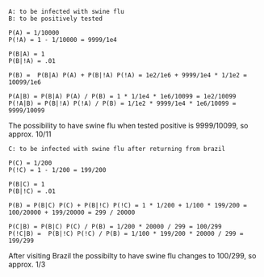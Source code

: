 ```
A: to be infected with swine flu
B: to be positively tested

P(A) = 1/10000
P(!A) = 1 - 1/10000 = 9999/1e4

P(B|A) = 1
P(B|!A) = .01

P(B) =  P(B|A) P(A) + P(B|!A) P(!A) = 1e2/1e6 + 9999/1e4 * 1/1e2 = 10099/1e6

P(A|B) = P(B|A) P(A) / P(B) = 1 * 1/1e4 * 1e6/10099 = 1e2/10099
P(!A|B) = P(B|!A) P(!A) / P(B) = 1/1e2 * 9999/1e4 * 1e6/10099 = 9999/10099
```

The possibility to have swine flu when tested positive is 9999/10099,
so approx. 10/11


```
C: to be infected with swine flu after returning from brazil

P(C) = 1/200
P(!C) = 1 - 1/200 = 199/200

P(B|C) = 1
P(B|!C) = .01

P(B) = P(B|C) P(C) + P(B|!C) P(!C) = 1 * 1/200 + 1/100 * 199/200 = 100/20000 + 199/20000 = 299 / 20000

P(C|B) = P(B|C) P(C) / P(B) = 1/200 * 20000 / 299 = 100/299
P(!C|B) =  P(B|!C) P(!C) / P(B) = 1/100 * 199/200 * 20000 / 299 = 199/299
```

After visiting Brazil the possibilty to have swine flu changes to 100/299,
so approx. 1/3
